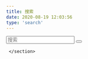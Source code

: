```yaml
---
title: 搜索
date: 2020-08-19 12:03:56
type: 'search'
---
```

         



    
<article class="post-wrap page">
    <section class="content">
        
            
<div id="site_search">
    <div class="form-group">
     <input type="text" id="local-search-input" name="q" results="0" placeholder="搜索" class="st-search-input st-default-search-input form-control"/>
     <button class="search-btn btn"><i class="fas fa-search-plus" style="font-size: 16px;"></i></button>
    </div>  
   <div id="local-search-result"></div>
   </div>

        
     </section>
        
</article>




    
 




